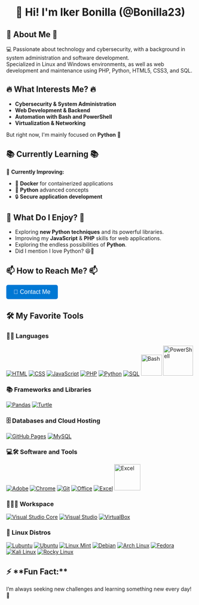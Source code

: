 <h1 align="center">👋 Hi! I'm Iker Bonilla (@Bonilla23) </h1>

<h2>🚀 About Me 🚀</h2>

💻 Passionate about technology and cybersecurity, with a background in system administration and software development.  
Specialized in Linux and Windows environments, as well as web development and maintenance using PHP, Python, HTML5, CSS3, and SQL.

<h2>🔥 What Interests Me? 🔥</h2>

- **Cybersecurity & System Administration**  
- **Web Development & Backend**  
- **Automation with Bash and PowerShell**  
- **Virtualization & Networking**  

But right now, I'm mainly focused on **Python** 🐍

<h2>📚 Currently Learning 📚</h2>

📌 **Currently Improving:**  
- 🐳 **Docker** for containerized applications  
- 🐍 **Python** advanced concepts  
- 🔒 **Secure application development**  

<h2>🤝 What Do I Enjoy? 🤝</h2>

- Exploring **new Python techniques** and its powerful libraries.  
- Improving my **JavaScript** & **PHP** skills for web applications.  
- Exploring the endless possibilities of **Python**.  
- Did I mention I love Python? 😆🐍

<h2>📫 How to Reach Me? 📫</h2>

<a href="mailto:ikerfernandezbonilla@gmail.com">
  <button style="background-color: #0078D4; color: white; padding: 10px 20px; border: none; border-radius: 5px; cursor: pointer; font-size: 16px;">
    📩 Contact Me
  </button>
</a>

## 🛠️ My Favorite Tools

### 👨‍💻 Languages

<p>
    <a href="https://github.com/search?q=user%3ADenverCoder1+is%3Arepo+language%3Ahtml"><img alt="HTML" src="https://img.shields.io/badge/HTML%20-%23E34F26.svg?logo=html5&logoColor=white"></a>
    <a href="https://github.com/search?q=user%3ADenverCoder1+is%3Arepo+language%3Acss"><img alt="CSS" src="https://img.shields.io/badge/CSS%20-%231572B6.svg?logo=css3&logoColor=white"></a>
    <a href="https://github.com/search?q=user%3ADenverCoder1+is%3Arepo+language%3Ajavascript"><img alt="JavaScript" src="https://img.shields.io/badge/JavaScript%20-%23F7DF1E.svg?logo=javascript&logoColor=black"></a>
    <a href="https://github.com/search?q=user%3ADenverCoder1+is%3Arepo+language%3Aphp"><img alt="PHP" src="https://img.shields.io/badge/PHP-%23777BB4.svg?logo=php&logoColor=white"></a>
    <a href="https://github.com/search?q=user%3ADenverCoder1+is%3Arepo+language%3Apython"><img alt="Python" src="https://img.shields.io/badge/Python%20-%2314354C.svg?logo=python&logoColor=white"></a>
    <a href="https://github.com/search?q=user%3ADenverCoder1+is%3Arepo+language%3Asql"><img alt="SQL" src="https://img.shields.io/badge/SQL%20-%23025E8C.svg?logo=amazon-dynamodb&logoColor=white"></a>
    <a href="#"><img alt="Bash" src="https://img.shields.io/badge/Bash-%23121011?style=for-the-badge&logo=gnubash&logoColor=white" width="56"></a>
    <a href="#"><img alt="PowerShell" src="https://img.shields.io/badge/PowerShell-%235F9B8C?style=for-the-badge&logo=powershell&logoColor=white" width="80"></a>
</p>

### 📚 Frameworks and Libraries

<p>
    <a href="#"><img alt="Pandas" src="https://img.shields.io/badge/Pandas-150458?style=for-the-badge&logo=pandas&logoColor=white"></a>
    <a href="#"><img alt="Turtle" src="https://img.shields.io/badge/Turtle-00A050?style=for-the-badge&logo=python&logoColor=white"></a>
</p>

### 🗄️ Databases and Cloud Hosting

<p>
    <a href="#"><img alt="GitHub Pages" src="https://img.shields.io/badge/GitHub%20Pages-%23327FC7.svg?logo=github&logoColor=white"></a>
    <a href="#"><img alt="MySQL" src="https://img.shields.io/badge/MySQL-%234479A1.svg?logo=mysql&logoColor=white"></a>
</p>

### 💻🛠️ Software and Tools

<p>
    <a href="#"><img alt="Adobe" src="https://img.shields.io/badge/Adobe%20-%23FF0000.svg?logo=adobe&logoColor=white"></a>
    <a href="#"><img alt="Chrome" src="https://img.shields.io/badge/Chrome-3DDC84?logo=google-chrome&logoColor=white"></a>
    <a href="#"><img alt="Git" src="https://img.shields.io/badge/Git%20-%23F05033.svg?logo=git&logoColor=white"></a>
    <a href="#"><img alt="Office" src="https://img.shields.io/badge/Office-%23D83B01.svg?logo=office&logoColor=white"></a>
    <a href="#"><img alt="Excel" src="https://img.shields.io/badge/Excel-%23217346.svg?logo=excel&logoColor=white"></a>
    <a href="#"><img alt="Excel" src="https://img.shields.io/badge/Docker-2496ED?style=for-the-badge&logo=docker&logoColor=white" width="70"></a>

  
### 👨🏽‍💻 Workspace
<p>
    <a href="#"><img alt="Visual Studio Core" src="https://img.shields.io/badge/Visual%20Studio%20Code-0078d7.svg?style=for-the-badge&logo=visual-studio-code&logoColor=white"></a>
    <a href="#"><img alt="Visual Studio" src="https://img.shields.io/badge/Visual%20Studio-5C2D91.svg?style=for-the-badge&logo=visual-studio&logoColor=white"></a>
    <a href="#"><img alt="VirtualBox" src="https://img.shields.io/badge/VirtualBox-%23602B9E?style=for-the-badge&logo=virtualbox&logoColor=white"></a>
</p>

### 🐧 Linux Distros
<p>
    <a href="#"><img alt="Lubuntu" src="https://img.shields.io/badge/-Lubuntu-%230065C2?style=for-the-badge&logo=lubuntu&logoColor=white"></a>
    <a href="#"><img alt="Ubuntu" src="https://img.shields.io/badge/Ubuntu-E95420?style=for-the-badge&logo=ubuntu&logoColor=white"></a>
    <a href="#"><img alt="Linux Mint" src="https://img.shields.io/badge/Linux%20Mint-87CF3E?style=for-the-badge&logo=Linux%20Mint&logoColor=white"></a>
    <a href="#"><img alt="Debian" src="https://img.shields.io/badge/Debian-A81D33?style=for-the-badge&logo=debian&logoColor=white"></a>
    <a href="#"><img alt="Arch Linux" src="https://img.shields.io/badge/Arch%20Linux-1793D1?style=for-the-badge&logo=arch-linux&logoColor=white"></a>
    <a href="#"><img alt="Fedora" src="https://img.shields.io/badge/Fedora-294172?style=for-the-badge&logo=fedora&logoColor=white"></a>
    <a href="#"><img alt="Kali Linux" src="https://img.shields.io/badge/Kali%20Linux-268BEE?style=for-the-badge&logo=kali-linux&logoColor=white"></a>
    <a href="#"><img alt="Rocky Linux" src="https://img.shields.io/badge/Rocky%20Linux-10B981?style=for-the-badge&logo=rockylinux&logoColor=white"></a>
</p>

<h2>⚡ **Fun Fact:**  </h2>
 I’m always seeking new challenges and learning something new every day! 🚀




